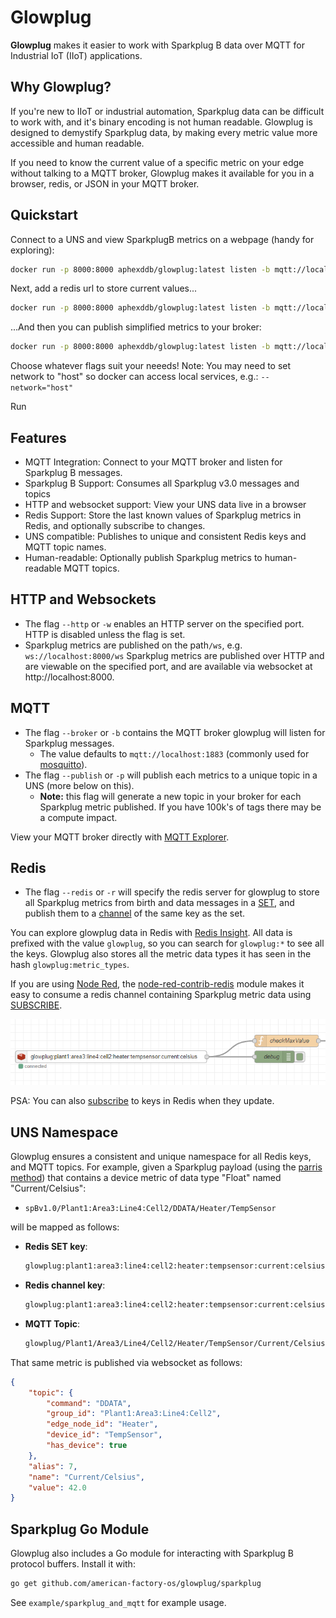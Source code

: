 # Glowplug
**Glowplug** makes it easier to work with Sparkplug B data over MQTT for Industrial IoT (IIoT) applications.

## Why Glowplug?
If you're new to IIoT or industrial automation, Sparkplug data can be difficult to work with, and it's binary encoding is not human readable. Glowplug is designed to demystify Sparkplug data, by making every metric value more accessible and human readable. 

If you need to know the current value of a specific metric on your edge without talking to a MQTT broker, Glowplug makes it available for you in a browser, redis, or JSON in your MQTT broker. 

## Quickstart

Connect to a UNS and view SparkplugB metrics on a webpage (handy for exploring):
```bash
docker run -p 8000:8000 aphexddb/glowplug:latest listen -b mqtt://localhost:1883 -w 8000
```

Next, add a redis url to store current values...
```bash
docker run -p 8000:8000 aphexddb/glowplug:latest listen -b mqtt://localhost:1883 -w 8000 --redis redis://localhost:6379/0
```

...And then you can publish simplified metrics to your broker:
```bash
docker run -p 8000:8000 aphexddb/glowplug:latest listen -b mqtt://localhost:1883 -w 8000 --redis redis://localhost:6379/0 --publish mqtt://localhost:1883
```

Choose whatever flags suit your neeeds! Note: You may need to set network to "host" so docker can access local services, e.g.: `--network="host"`

Run 

## Features

* MQTT Integration: Connect to your MQTT broker and listen for Sparkplug B messages.
* Sparkplug B Support: Consumes all Sparkplug v3.0 messages and topics
* HTTP and websocket support: View your UNS data live in a browser
* Redis Support: Store the last known values of Sparkplug metrics in Redis, and optionally subscribe to changes.
* UNS compatible: Publishes to unique and consistent Redis keys and MQTT topic names.
* Human-readable: Optionally publish Sparkplug metrics to human-readable MQTT topics.

## HTTP and Websockets
* The flag `--http` or `-w` enables an HTTP server on the specified port. HTTP is disabled unless the flag is set.
* Sparkplug metrics are published on the path`/ws`, e.g. `ws://localhost:8000/ws`
Sparkplug metrics are published over HTTP and are viewable on the specified port, and are available via websocket at http://localhost:8000.

## MQTT
* The flag `--broker` or `-b` contains the MQTT broker glowplug will listen for Sparkplug messages.
  * The value defaults to `mqtt://localhost:1883` (commonly used for [mosquitto](https://github.com/eclipse/mosquitto)).
* The flag `--publish` or `-p` will publish each metrics to a unique topic in a UNS (more below on this).   
  * **Note:** this flag will generate a new topic in your broker for each Sparkplug metric published. If you have 100k's of tags there may be a compute impact.

View your MQTT broker directly with [MQTT Explorer](https://mqtt-explorer.com/).

## Redis
* The flag `--redis` or `-r` will specify the redis server for glowplug to store all Sparkplug metrics from birth and data messages in a [SET](https://redis.io/docs/latest/commands/set/), and publish them to a [channel](https://redis.io/docs/latest/commands/pubsub-channels/) of the same key as the set.

You can explore glowplug data in Redis with [Redis Insight](https://redis.io/insight/). All data is prefixed with the value `glowplug`, so you can search for `glowplug:*` to see all the keys. Glowplug also stores all the metric data types it has seen in the hash `glowplug:metric_types`. 

If you are using [Node Red](https://nodered.org/), the [node-red-contrib-redis](https://flows.nodered.org/node/node-red-contrib-redis) module makes it easy to consume a redis channel containing Sparkplug metric data using [SUBSCRIBE](https://redis.io/docs/latest/commands/subscribe/).

<img src="example/redis-in-node-red.png" />

PSA: You can also [subscribe](https://redis.io/docs/latest/develop/use/keyspace-notifications/) to keys in Redis when they update.

## UNS Namespace

Glowplug ensures a consistent and unique namespace for all Redis keys, and MQTT topics. For example, given a Sparkplug payload (using the [parris method](https://www.hivemq.com/blog/implementing-unified-namespace-uns-mqtt-sparkplug/)) that contains a device metric of data type "Float" named "Current/Celsius":

* `spBv1.0/Plant1:Area3:Line4:Cell2/DDATA/Heater/TempSensor`

will be mapped as follows:

- **Redis SET key**:
    ```txt
    glowplug:plant1:area3:line4:cell2:heater:tempsensor:current:celsius
    ```
- **Redis channel key**:
    ```txt
    glowplug:plant1:area3:line4:cell2:heater:tempsensor:current:celsius
    ```    
- **MQTT Topic**:
    ```txt
    glowplug/Plant1/Area3/Line4/Cell2/Heater/TempSensor/Current/Celsius
    ```

That same metric is published via websocket as follows:
```json
{
    "topic": {
        "command": "DDATA",
        "group_id": "Plant1:Area3:Line4:Cell2",
        "edge_node_id": "Heater",
        "device_id": "TempSensor",
        "has_device": true
    },
    "alias": 7,
    "name": "Current/Celsius",
    "value": 42.0
}
```

## Sparkplug Go Module

Glowplug also includes a Go module for interacting with Sparkplug B protocol buffers. Install it with:

```bash
go get github.com/american-factory-os/glowplug/sparkplug
```

See `example/sparkplug_and_mqtt` for example usage.

